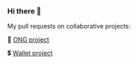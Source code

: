 ### Hi there 👋

<!--
**diego-balde/diego-balde** is a ✨ _special_ ✨ repository because its `README.md` (this file) appears on your GitHub profile.

Here are some ideas to get you started:

- 🔭 I’m currently working on ...
- 🌱 I’m currently learning ...
- 👯 I’m looking to collaborate on ...
- 🤔 I’m looking for help with ...
- 💬 Ask me about ...
- 📫 How to reach me: ...
- 😄 Pronouns: ...
- ⚡ Fun fact: ...
-->

My pull requests on collaborative projects: 

🙌 [ONG project](https://github.com/alkemyTech/OT280-server/pulls?q=is%3Apr+is%3Amerged+author%3Adiego-balde+)

💲 [Wallet project](https://github.com/emmanuelranone/AlkemyWallet/pulls?q=is%3Apr+is%3Amerged+author%3Adiego-balde+)
